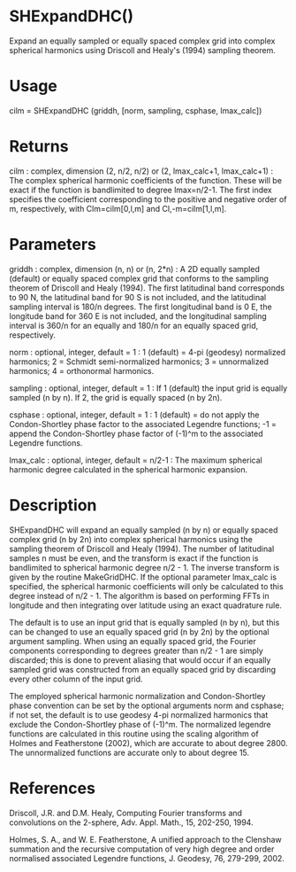 # SHExpandDHC()

Expand an equally sampled or equally spaced complex grid into complex spherical harmonics using Driscoll and Healy's (1994) sampling theorem.

# Usage

cilm = SHExpandDHC (griddh, [norm, sampling, csphase, lmax_calc])

# Returns

cilm : complex, dimension (2, n/2, n/2) or (2, lmax_calc+1, lmax_calc+1) 
:   The complex spherical harmonic coefficients of the function. These will be exact if the function is bandlimited to degree lmax=n/2-1. The first index specifies the coefficient corresponding to the positive and negative order of m, respectively, with Clm=cilm[0,l,m] and Cl,-m=cilm[1,l,m].

# Parameters

griddh : complex, dimension (n, n) or (n, 2\*n)
:   A 2D equally sampled (default) or equally spaced complex grid that conforms to the sampling theorem of Driscoll and Healy (1994). The first latitudinal band corresponds to 90 N, the latitudinal band for 90 S is not included, and the latitudinal sampling interval is 180/n degrees. The first longitudinal band is 0 E, the longitude band for 360 E is not included, and the longitudinal sampling interval is 360/n for an equally and 180/n for an equally spaced grid, respectively.

norm : optional, integer, default = 1
:   1 (default) = 4-pi (geodesy) normalized harmonics; 2 = Schmidt semi-normalized harmonics; 3 = unnormalized harmonics; 4 = orthonormal harmonics.

sampling : optional, integer, default = 1
:   If 1 (default) the input grid is equally sampled (n by n). If 2, the grid is equally spaced (n by 2n).

csphase : optional, integer, default = 1
:   1 (default) = do not apply the Condon-Shortley phase factor to the associated Legendre functions; -1 = append the Condon-Shortley phase factor of (-1)^m to the associated Legendre functions.

lmax_calc : optional, integer, default = n/2-1
:   The maximum spherical harmonic degree calculated in the spherical harmonic expansion.

# Description

SHExpandDHC will expand an equally sampled (n by n) or equally spaced complex grid (n by 2n) into complex spherical harmonics using the sampling theorem of Driscoll and Healy (1994). The number of latitudinal samples n must be even, and the transform is exact if the function is bandlimited to spherical harmonic degree n/2 - 1. The inverse transform is given by the routine MakeGridDHC. If the optional parameter lmax_calc is specified, the spherical harmonic coefficients will only be calculated to this degree instead of n/2 - 1. The algorithm is based on performing FFTs in longitude and then integrating over latitude using an exact quadrature rule.

The default is to use an input grid that is equally sampled (n by n), but this can be changed to use an equally spaced grid (n by 2n) by the optional argument sampling.  When using an equally spaced grid, the Fourier components corresponding to degrees greater than n/2 - 1 are simply discarded; this is done to prevent aliasing that would occur if an equally sampled grid was constructed from an equally spaced grid by discarding every other column of the input grid.

The employed spherical harmonic normalization and Condon-Shortley phase convention can be set by the optional arguments norm and csphase; if not set, the default is to use geodesy 4-pi normalized harmonics that exclude the Condon-Shortley phase of (-1)^m. The normalized legendre functions are calculated in this routine using the scaling algorithm of Holmes and Featherstone (2002), which are accurate to about degree 2800. The unnormalized functions are accurate only to about degree 15.

# References

Driscoll, J.R. and D.M. Healy, Computing Fourier transforms and convolutions on the 2-sphere, Adv. Appl. Math., 15, 202-250, 1994.

Holmes, S. A., and W. E. Featherstone, A unified approach to the Clenshaw summation and the recursive computation of very high degree and order normalised associated Legendre functions, J. Geodesy, 76, 279-299, 2002.
